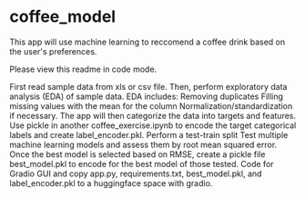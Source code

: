 # coffee_model
This app will use machine learning to reccomend a coffee drink based on the user's preferences.

Please view this readme in code mode.

First read sample data from xls or csv file.
Then, perform exploratory data analysis (EDA) of sample data. EDA includes:
  Removing duplicates
  Filling missing values with the mean for the column
  Normalization/standardization if necessary.
The app will then categorize the data into targets and features.
Use pickle in another coffee_exercise.ipynb to encode the target categorical labels and create label_encoder.pkl.
Perform a test-train split
Test multiple machine learning models and assess them by root mean squared error.
Once the best model is selected based on RMSE, create a pickle file best_model.pkl to encode for the best model of those tested.
Code for Gradio GUI and copy app.py, requirements.txt, best_model.pkl, and label_encoder.pkl to a huggingface space with gradio.
